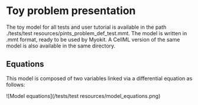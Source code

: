 # Toy problem presentation

The toy model for all tests and user tutorial is available in the path ./tests/test resources/pints_problem_def_test.mmt. The model is written in .mmt format, ready to be used by Myokit. A CellML version of the same model is also available in the same directory.

## Equations

This model is composed of two variables linked via a differential equation as follows:

![Model equations](/tests/test resources/model_equations.png)

